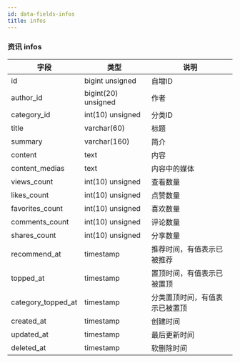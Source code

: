 ```yaml
---
id: data-fields-infos
title: infos
---
```


### 资讯 infos

| 字段 | 类型 | 说明 |
| ------ | ------ | ------ |
| id | bigint unsigned | 自增ID |
| author_id | bigint(20) unsigned | 作者 |
| category_id | int(10) unsigned | 分类ID |
| title | varchar(60) | 标题 |
| summary | varchar(160) | 简介 |
| content | text | 内容 |
| content_medias | text | 内容中的媒体 |
| views_count | int(10) unsigned | 查看数量 |
| likes_count | int(10) unsigned | 点赞数量 |
| favorites_count | int(10) unsigned | 喜欢数量 |
| comments_count | int(10) unsigned | 评论数量 |
| shares_count | int(10) unsigned | 分享数量 |
| recommend_at | timestamp | 推荐时间，有值表示已被推荐 |
| topped_at | timestamp | 置顶时间，有值表示已被置顶 |
| category_topped_at | timestamp | 分类置顶时间，有值表示已被置顶 |
| created_at | timestamp | 创建时间 |
| updated_at | timestamp | 最后更新时间 |
| deleted_at | timestamp | 软删除时间 |